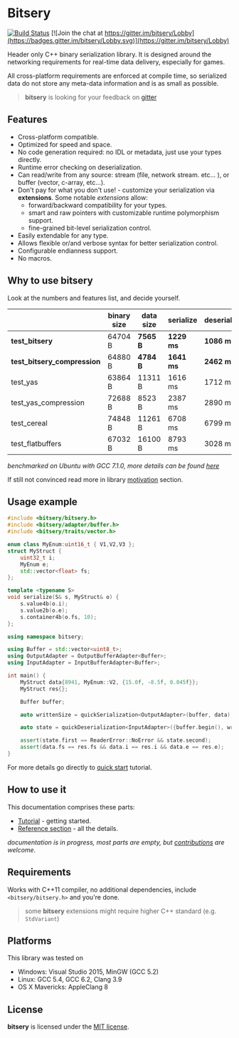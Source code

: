 # Bitsery

[![Build Status](https://travis-ci.org/fraillt/bitsery.svg?branch=master)](https://travis-ci.org/fraillt/bitsery)
[![Join the chat at https://gitter.im/bitsery/Lobby](https://badges.gitter.im/bitsery/Lobby.svg)](https://gitter.im/bitsery/Lobby)

Header only C++ binary serialization library.
It is designed around the networking requirements for real-time data delivery, especially for games.

All cross-platform requirements are enforced at compile time, so serialized data do not store any meta-data information and is as small as possible.

> **bitsery** is looking for your feedback on [gitter](https://gitter.im/bitsery/Lobby)

## Features

* Cross-platform compatible.
* Optimized for speed and space.
* No code generation required: no IDL or metadata, just use your types directly.
* Runtime error checking on deserialization.
* Can read/write from any source: stream (file, network stream. etc... ), or buffer (vector, c-array, etc...).
* Don't pay for what you don't use! - customize your serialization via **extensions**. Some notable *extensions* allow:
  * forward/backward compatibility for your types.
  * smart and raw pointers with customizable runtime polymorphism support.
  * fine-grained bit-level serialization control.
* Easily extendable for any type.
* Allows flexible or/and verbose syntax for better serialization control.
* Configurable endianness support.
* No macros.

## Why to use bitsery

Look at the numbers and features list, and decide yourself.

|                              | binary size | data size | serialize   | deserialize |
|------------------------------|-------------|-----------|-------------|-------------|
| **test_bitsery**             | 64704 B     | **7565 B**| **1229 ms** | **1086 ms** |
| **test_bitsery_compression** | 64880 B     | **4784 B**| **1641 ms** | **2462 ms** |
| test_yas                     | 63864 B     | 11311 B   | 1616 ms     | 1712 ms     |
| test_yas_compression         | 72688 B     | 8523 B    | 2387 ms     | 2890 ms     |
| test_cereal                  | 74848 B     | 11261 B   | 6708 ms     | 6799 ms     |
| test_flatbuffers             | 67032 B     | 16100 B   | 8793 ms     | 3028 ms     |

*benchmarked on Ubuntu with GCC 7.1.0, more details can be found [here](https://github.com/fraillt/cpp_serializers_benchmark.git)*

If still not convinced read more in library [motivation](doc/design/README.md) section.

## Usage example
```cpp
#include <bitsery/bitsery.h>
#include <bitsery/adapter/buffer.h>
#include <bitsery/traits/vector.h>

enum class MyEnum:uint16_t { V1,V2,V3 };
struct MyStruct {
    uint32_t i;
    MyEnum e;
    std::vector<float> fs;
};

template <typename S>
void serialize(S& s, MyStruct& o) {
    s.value4b(o.i);
    s.value2b(o.e);
    s.container4b(o.fs, 10);
};

using namespace bitsery;

using Buffer = std::vector<uint8_t>;
using OutputAdapter = OutputBufferAdapter<Buffer>;
using InputAdapter = InputBufferAdapter<Buffer>;

int main() {
    MyStruct data{8941, MyEnum::V2, {15.0f, -8.5f, 0.045f}};
    MyStruct res{};

    Buffer buffer;

    auto writtenSize = quickSerialization<OutputAdapter>(buffer, data);

    auto state = quickDeserialization<InputAdapter>({buffer.begin(), writtenSize}, res);

    assert(state.first == ReaderError::NoError && state.second);
    assert(data.fs == res.fs && data.i == res.i && data.e == res.e);
}
```
For more details go directly to [quick start](doc/tutorial/hello_world.md) tutorial.

## How to use it
This documentation comprises these parts:
* [Tutorial](doc/tutorial/README.md) - getting started.
* [Reference section](doc/README.md) - all the details.

*documentation is in progress, most parts are empty, but [contributions](CONTRIBUTING.md) are welcome.*

## Requirements

Works with C++11 compiler, no additional dependencies, include `<bitsery/bitsery.h>` and you're done.

> some **bitsery** extensions might require higher C++ standard (e.g. `StdVariant`)

## Platforms

This library was tested on
* Windows: Visual Studio 2015, MinGW (GCC 5.2)
* Linux: GCC 5.4, GCC 6.2, Clang 3.9
* OS X Mavericks: AppleClang 8

## License

**bitsery** is licensed under the [MIT license](LICENSE).

